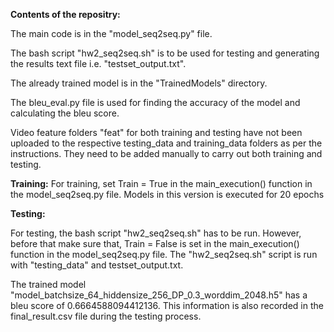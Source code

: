 **Contents of the repositry:**

The main code is in the "model_seq2seq.py" file. 

The bash script "hw2_seq2seq.sh" is to be used for testing and generating the results text file i.e. "testset_output.txt".

The already trained model is in the "TrainedModels" directory.

The bleu_eval.py file is used for finding the accuracy of the model and calculating the bleu score.

Video feature folders "feat" for both training and testing have not been uploaded to the respective testing_data and training_data folders as per the instructions. 
They need to be added manually to carry out both training and testing.


**Training:**
For training, set Train = True in the main_execution() function in the model_seq2seq.py file. 
Models in this version is executed for 20 epochs


**Testing:**

For testing, the bash script "hw2_seq2seq.sh" has to be run. 
However, before that make sure that, Train = False is set in the main_execution() function in the model_seq2seq.py file.
The "hw2_seq2seq.sh" script is run with "testing_data" and testset_output.txt.

The trained model "model_batchsize_64_hiddensize_256_DP_0.3_worddim_2048.h5" has a bleu score of 0.6664588094412136. 
This information is also recorded in the final_result.csv file during the testing process.
